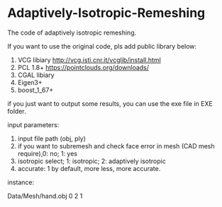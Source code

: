 # Adaptively-Isotropic-Remeshing

The code of adaptively isotropic remeshing.

If you want to use the original code, pls add public library below:

1. VCG libiary http://vcg.isti.cnr.it/vcglib/install.html
2. PCL 1.8+ https://pointclouds.org/downloads/
3. CGAL libiary 
4. Eigen3+
5. boost_1_67+

if you just want to output some results, you can use the exe file in EXE folder.

input parameters:
1. input file path (obj, ply)
2. if you want to subremesh and check face error in mesh (CAD mesh require),0: no; 1: yes
3. isotropic select; 1: isotropic; 2: adaptively isotropic 
4. accurate: 1 by default, more less, more accurate.

instance:

Data/Mesh/hand.obj 0 2 1
